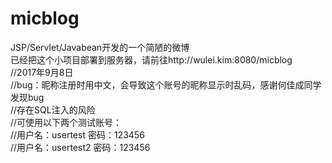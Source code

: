 # micblog
JSP/Servlet/Javabean开发的一个简陋的微博<br>
已经把这个小项目部署到服务器，请前往http://wulei.kim:8080/micblog<br>
//2017年9月8日<br>
//bug：昵称注册时用中文，会导致这个账号的昵称显示时乱码，感谢何佳成同学发现bug<br>
//存在SQL注入的风险
<br>
//可使用以下两个测试账号：
<br>
//用户名：usertest 密码：123456
<br>
//用户名：usertest2 密码：123456
